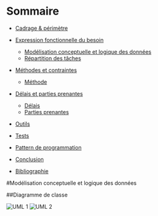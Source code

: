 # Sommaire 

- [Cadrage & périmètre](#cadrage--périmètre) 
     

- [Expression fonctionnelle du besoin](#expression-fonctionnelle-du-besoin)
  - [Modélisation conceptuelle et logique des données](#modélisation-conceptuelle-et-logique-des-données)  
  - [Répartition des tâches](#répartition-des-tâches)

- [Méthodes et contraintes ](#méthode-et-contraintes) 
  - [Méthode](#méthode)
- [Délais et parties prenantes ](#délais-et-parties-prenantes) 
   - [Délais](#délais)
   - [Parties prenantes](#parties-prenantes)
- [Outils](#outils)

- [Tests](#tests)

- [Pattern de programmation](#pattern-de-programmation)

- [Conclusion](#conclusion)

- [Bibliographie ](#bibliographie)

#Modélisation conceptuelle et logique des données

##Diagramme de classe 

![UML 1](https://user-images.githubusercontent.com/57767498/194040310-571c23de-e4e3-4a62-8544-575856a602e4.jpg)
![UML 2](https://user-images.githubusercontent.com/57767498/194040311-2294cb36-adb2-459d-8f25-77fe931a4df4.jpg)

